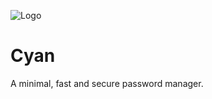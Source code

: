 ![Logo](https://user-images.githubusercontent.com/29543098/129306246-530e2b67-74b6-427a-8ca8-2316db841761.png)
# Cyan
A minimal, fast and secure password manager.
